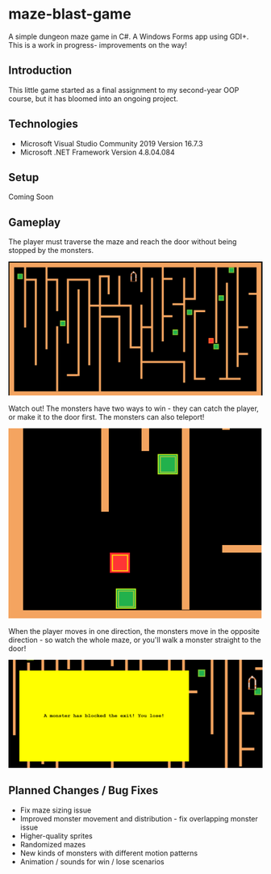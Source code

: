 # maze-blast-game
A simple dungeon maze game in C#. A Windows Forms app using GDI+. This is a work in progress- improvements on the way!

## Introduction
This little game started as a final assignment to my second-year OOP course, but it has bloomed into an ongoing project.

## Technologies
* Microsoft Visual Studio Community 2019 Version 16.7.3
* Microsoft .NET Framework Version 4.8.04.084

## Setup
Coming Soon

## Gameplay
The player must traverse the maze and reach the door without being stopped by the monsters.

![screenshot of maze](/Images/MazeBlast2.PNG)

Watch out! The monsters have two ways to win - they can catch the player, or make it to the door first.
The monsters can also teleport!

![screenshot of maze](/Images/MazeBlast3.PNG)

When the player moves in one direction, the monsters move in the opposite direction - so watch the whole maze, or you'll walk a monster straight to the door!

![screenshot of maze](/Images/MazeBlast7.PNG)


## Planned Changes / Bug Fixes
* Fix maze sizing issue
* Improved monster movement and distribution - fix overlapping monster issue 
* Higher-quality sprites
* Randomized mazes
* New kinds of monsters with different motion patterns
* Animation / sounds for win / lose scenarios
